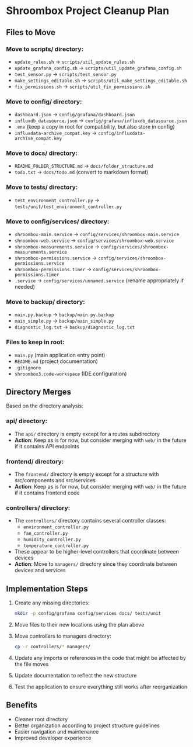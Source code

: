 # Shroombox Project Cleanup Plan

## Files to Move

### Move to scripts/ directory:
- `update_rules.sh` → `scripts/util_update_rules.sh`
- `update_grafana_config.sh` → `scripts/util_update_grafana_config.sh`
- `test_sensor.py` → `scripts/test_sensor.py`
- `make_settings_editable.sh` → `scripts/util_make_settings_editable.sh`
- `fix_permissions.sh` → `scripts/util_fix_permissions.sh`

### Move to config/ directory:
- `dashboard.json` → `config/grafana/dashboard.json`
- `influxdb_datasource.json` → `config/grafana/influxdb_datasource.json`
- `.env` (keep a copy in root for compatibility, but also store in config)
- `influxdata-archive_compat.key` → `config/influxdata-archive_compat.key`

### Move to docs/ directory:
- `README_FOLDER_STRUCTURE.md` → `docs/folder_structure.md`
- `todo.txt` → `docs/todo.md` (convert to markdown format)

### Move to tests/ directory:
- `test_environment_controller.py` → `tests/unit/test_environment_controller.py`

### Move to config/services/ directory:
- `shroombox-main.service` → `config/services/shroombox-main.service`
- `shroombox-web.service` → `config/services/shroombox-web.service`
- `shroombox-measurements.service` → `config/services/shroombox-measurements.service`
- `shroombox-permissions.service` → `config/services/shroombox-permissions.service`
- `shroombox-permissions.timer` → `config/services/shroombox-permissions.timer`
- `.service` → `config/services/unnamed.service` (rename appropriately if needed)

### Move to backup/ directory:
- `main.py.backup` → `backup/main.py.backup`
- `main_simple.py` → `backup/main_simple.py`
- `diagnostic_log.txt` → `backup/diagnostic_log.txt`

### Files to keep in root:
- `main.py` (main application entry point)
- `README.md` (project documentation)
- `.gitignore`
- `shroombox3.code-workspace` (IDE configuration)

## Directory Merges

Based on the directory analysis:

### api/ directory:
- The `api/` directory is empty except for a routes subdirectory
- **Action**: Keep as is for now, but consider merging with `web/` in the future if it contains API endpoints

### frontend/ directory:
- The `frontend/` directory is empty except for a structure with src/components and src/services
- **Action**: Keep as is for now, but consider merging with `web/` in the future if it contains frontend code

### controllers/ directory:
- The `controllers/` directory contains several controller classes:
  - `environment_controller.py`
  - `fan_controller.py`
  - `humidity_controller.py`
  - `temperature_controller.py`
- These appear to be higher-level controllers that coordinate between devices
- **Action**: Move to `managers/` directory since they coordinate between devices and services

## Implementation Steps

1. Create any missing directories:
   ```bash
   mkdir -p config/grafana config/services docs/ tests/unit
   ```

2. Move files to their new locations using the plan above

3. Move controllers to managers directory:
   ```bash
   cp -r controllers/* managers/
   ```

4. Update any imports or references in the code that might be affected by the file moves

5. Update documentation to reflect the new structure

6. Test the application to ensure everything still works after reorganization

## Benefits

- Cleaner root directory
- Better organization according to project structure guidelines
- Easier navigation and maintenance
- Improved developer experience 